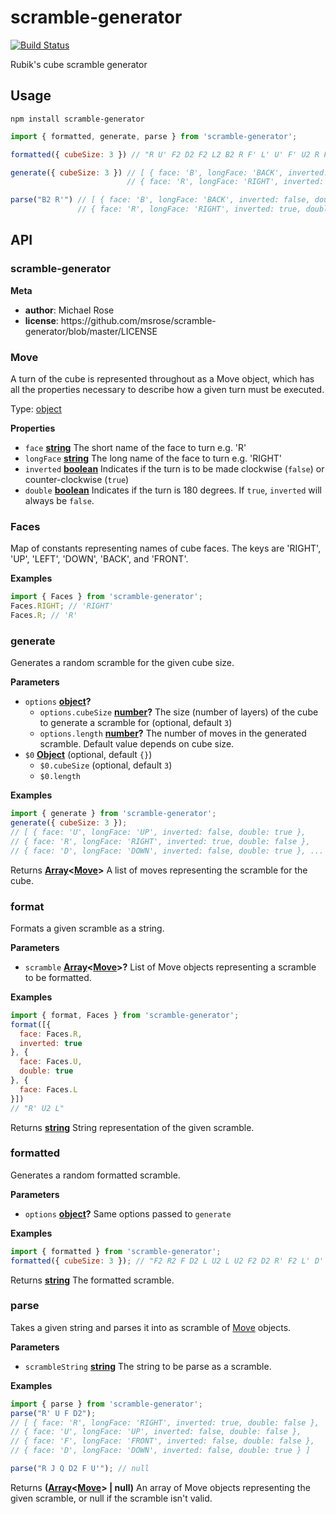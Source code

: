 # scramble-generator

[![Build Status](https://travis-ci.org/msrose/scramble-generator.svg?branch=master)](https://travis-ci.org/msrose/scramble-generator)

Rubik's cube scramble generator

## Usage

    npm install scramble-generator

```javascript
import { formatted, generate, parse } from 'scramble-generator';

formatted({ cubeSize: 3 }) // "R U' F2 D2 F2 L2 B2 R F' L' U' F' U2 R F U R D' L2 U2"

generate({ cubeSize: 3 }) // [ { face: 'B', longFace: 'BACK', inverted: false, double: true },
                          // { face: 'R', longFace: 'RIGHT', inverted: true, double: false }, ... ]

parse("B2 R'") // [ { face: 'B', longFace: 'BACK', inverted: false, double: true },
               // { face: 'R', longFace: 'RIGHT', inverted: true, double: false } ]
```

## API

<!-- Generated by documentation.js. Update this documentation by updating the source code. -->

### scramble-generator

**Meta**

-   **author**: Michael Rose
-   **license**: https&#x3A;//github.com/msrose/scramble-generator/blob/master/LICENSE

### Move

A turn of the cube is represented throughout as a Move object, which has all the properties necessary to describe how a given turn must be executed.

Type: [object](https://developer.mozilla.org/en-US/docs/Web/JavaScript/Reference/Global_Objects/Object)

**Properties**

-   `face` **[string](https://developer.mozilla.org/en-US/docs/Web/JavaScript/Reference/Global_Objects/String)** The short name of the face to turn e.g. 'R'
-   `longFace` **[string](https://developer.mozilla.org/en-US/docs/Web/JavaScript/Reference/Global_Objects/String)** The long name of the face to turn e.g. 'RIGHT'
-   `inverted` **[boolean](https://developer.mozilla.org/en-US/docs/Web/JavaScript/Reference/Global_Objects/Boolean)** Indicates if the turn is to be made clockwise (`false`) or counter-clockwise (`true`)
-   `double` **[boolean](https://developer.mozilla.org/en-US/docs/Web/JavaScript/Reference/Global_Objects/Boolean)** Indicates if the turn is 180 degrees. If `true`, `inverted` will always be `false`.

### Faces

Map of constants representing names of cube faces. The keys are 'RIGHT', 'UP', 'LEFT', 'DOWN', 'BACK', and 'FRONT'.

**Examples**

```javascript
import { Faces } from 'scramble-generator';
Faces.RIGHT; // 'RIGHT'
Faces.R; // 'R'
```

### generate

Generates a random scramble for the given cube size.

**Parameters**

-   `options` **[object](https://developer.mozilla.org/en-US/docs/Web/JavaScript/Reference/Global_Objects/Object)?** 
    -   `options.cubeSize` **[number](https://developer.mozilla.org/en-US/docs/Web/JavaScript/Reference/Global_Objects/Number)?** The size (number of layers) of the cube to generate a scramble for (optional, default `3`)
    -   `options.length` **[number](https://developer.mozilla.org/en-US/docs/Web/JavaScript/Reference/Global_Objects/Number)?** The number of moves in the generated scramble. Default value depends on cube size.
-   `$0` **[Object](https://developer.mozilla.org/en-US/docs/Web/JavaScript/Reference/Global_Objects/Object)**  (optional, default `{}`)
    -   `$0.cubeSize`   (optional, default `3`)
    -   `$0.length`  

**Examples**

```javascript
import { generate } from 'scramble-generator';
generate({ cubeSize: 3 });
// [ { face: 'U', longFace: 'UP', inverted: false, double: true },
// { face: 'R', longFace: 'RIGHT', inverted: true, double: false },
// { face: 'D', longFace: 'DOWN', inverted: false, double: true }, ... ]
```

Returns **[Array](https://developer.mozilla.org/en-US/docs/Web/JavaScript/Reference/Global_Objects/Array)&lt;[Move](#move)>** A list of moves representing the scramble for the cube.

### format

Formats a given scramble as a string.

**Parameters**

-   `scramble` **[Array](https://developer.mozilla.org/en-US/docs/Web/JavaScript/Reference/Global_Objects/Array)&lt;[Move](#move)>?** List of Move objects representing a scramble to be formatted.

**Examples**

```javascript
import { format, Faces } from 'scramble-generator';
format([{
  face: Faces.R,
  inverted: true
}, {
  face: Faces.U,
  double: true
}, {
  face: Faces.L
}])
// "R' U2 L"
```

Returns **[string](https://developer.mozilla.org/en-US/docs/Web/JavaScript/Reference/Global_Objects/String)** String representation of the given scramble.

### formatted

Generates a random formatted scramble.

**Parameters**

-   `options` **[object](https://developer.mozilla.org/en-US/docs/Web/JavaScript/Reference/Global_Objects/Object)?** Same options passed to `generate`

**Examples**

```javascript
import { formatted } from 'scramble-generator';
formatted({ cubeSize: 3 }); // "F2 R2 F D2 L U2 L U2 F2 D2 R' F2 L' D' B2 R2 F2 R2 F2 R2"
```

Returns **[string](https://developer.mozilla.org/en-US/docs/Web/JavaScript/Reference/Global_Objects/String)** The formatted scramble.

### parse

Takes a given string and parses it into as scramble of [Move](#move) objects.

**Parameters**

-   `scrambleString` **[string](https://developer.mozilla.org/en-US/docs/Web/JavaScript/Reference/Global_Objects/String)** The string to be parse as a scramble.

**Examples**

```javascript
import { parse } from 'scramble-generator';
parse("R' U F D2");
// [ { face: 'R', longFace: 'RIGHT', inverted: true, double: false },
// { face: 'U', longFace: 'UP', inverted: false, double: false },
// { face: 'F', longFace: 'FRONT', inverted: false, double: false },
// { face: 'D', longFace: 'DOWN', inverted: false, double: true } ]

parse("R J Q D2 F U'"); // null
```

Returns **([Array](https://developer.mozilla.org/en-US/docs/Web/JavaScript/Reference/Global_Objects/Array)&lt;[Move](#move)> | null)** An array of Move objects representing the given scramble, or null if the scramble isn't valid.
